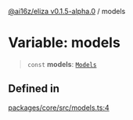 [@ai16z/eliza v0.1.5-alpha.0](../index.md) / models

# Variable: models

> `const` **models**: [`Models`](../type-aliases/Models.md)

## Defined in

[packages/core/src/models.ts:4](https://github.com/meliksahgurtemel/eliza/blob/main/packages/core/src/models.ts#L4)
